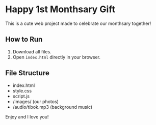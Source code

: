 
# Happy 1st Monthsary Gift

This is a cute web project made to celebrate our monthsary together!

## How to Run
1. Download all files.
2. Open `index.html` directly in your browser.

## File Structure
- index.html
- style.css
- script.js
- /images/ (our photos)
- /audio/tibok.mp3 (background music)

Enjoy and I love you!

